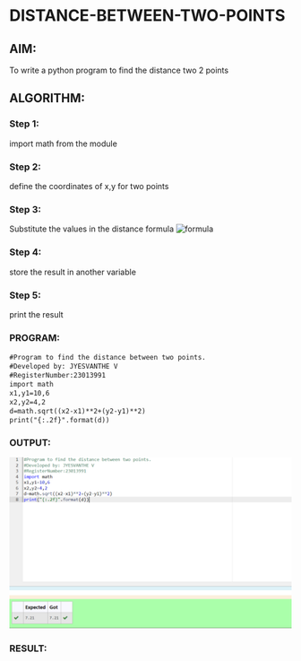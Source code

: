 # DISTANCE-BETWEEN-TWO-POINTS

## AIM:
To write a python program to find the distance two 2 points
## ALGORITHM:
### Step 1: 
import math from the module
### Step 2: 
define the coordinates of x,y for two points
### Step 3: 
Substitute the values in the distance formula  ![formula](/formula.JPG)
### Step 4: 
store the result in another variable
### Step 5: 
print the result
### PROGRAM:
```
#Program to find the distance between two points.
#Developed by: JYESVANTHE V
#RegisterNumber:23013991
import math
x1,y1=10,6
x2,y2=4,2
d=math.sqrt((x2-x1)**2+(y2-y1)**2)
print("{:.2f}".format(d))

```
### OUTPUT:
![Alt text](<Screenshot 2023-11-28 201021.png>)



### RESULT:
